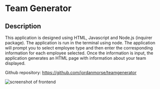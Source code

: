 # Team Generator

## Description

This application is designed using HTML, Javascript and Node.js (inquirer package). The application is run in the terminal using node. The application will prompt you to select employee type and then enter the corresponding information for each employee selected. Once the information is input, the application generates an HTML page with information about your team displayed. 

Github repository: https://github.com/jordanmorse/teamgenerator

![screenshot of frontend](images/screenshot.png)

